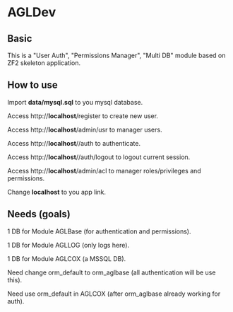AGLDev
=======================

Basic
------------
This is a "User Auth", "Permissions Manager", "Multi DB" module based on ZF2 skeleton application.

How to use
------------
Import <b>data/mysql.sql</b> to you mysql database.


Access http://<b>localhost</b>/register to create new user.

Access http://<b>localhost</b>/admin/usr to manager users.

Access http://<b>localhost</b>//auth to authenticate.

Access http://<b>localhost</b>//auth/logout to logout current session.

Access http://<b>localhost</b>/admin/acl to manager roles/privileges and permissions.

Change <b>localhost</b> to you app link.


Needs (goals)
------------
1 DB for Module AGLBase (for authentication and permissions).

1 DB for Module AGLLOG (only logs here).

1 DB for Module AGLCOX (a MSSQL DB).

Need change orm_default to orm_aglbase (all authentication will be use this).

Need use orm_default in AGLCOX (after orm_aglbase already working for auth).

